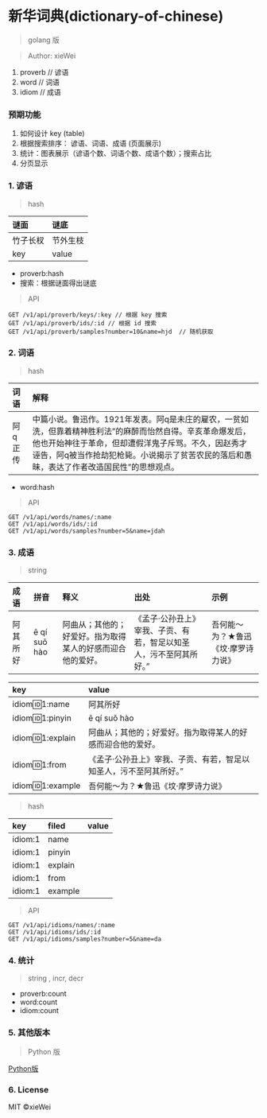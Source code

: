 # 新华词典(dictionary-of-chinese)

> golang 版

> Author: xieWei

1. proverb // 谚语
2. word // 词语
3. idiom // 成语

### 预期功能

1. 如何设计 key (table)
2. 根据搜索排序： 谚语、词语、成语 (页面展示)
3. 统计：图表展示（谚语个数、词语个数、成语个数）；搜索占比
4. 分页显示


### 1. 谚语

> hash 

|谜面|谜底|
|:---|:---|
|竹子长杈|节外生枝|
| key| value|


- proverb:hash
- 搜索：根据谜面得出谜底


> API

```
GET /v1/api/proverb/keys/:key // 根据 key 搜索
GET /v1/api/proverb/ids/:id // 根据 id 搜索
GET /v1/api/proverb/samples?number=10&name=hjd  // 随机获取
```



### 2. 词语

> hash 


|词语|解释|
|:---|:---|
|阿q正传|中篇小说。鲁迅作。1921年发表。阿q是未庄的雇农，一贫如洗，但靠着精神胜利法”的麻醉而怡然自得。辛亥革命爆发后，他也开始神往于革命，但却遭假洋鬼子斥骂。不久，因赵秀才诬告，阿q被当作抢劫犯枪毙。小说揭示了贫苦农民的落后和愚昧，表达了作者改造国民性”的思想观点。|

- word:hash


> API

```
GET /v1/api/words/names/:name
GET /v1/api/words/ids/:id
GET /v1/api/words/samples?number=5&name=jdah
```

### 3. 成语

> string

|成语|拼音|释义|出处|示例|
|:---|:---|:---|:---|:---|
|阿其所好|ē qí suǒ hào|阿曲从；其他的；好爱好。指为取得某人的好感而迎合他的爱好。|《孟子·公孙丑上》宰我、子贡、有若，智足以知圣人，污不至阿其所好。”|吾何能～为？★鲁迅《坟·摩罗诗力说》|


|key|value|
|:---|:---|
|idiom:id:1:name|阿其所好|
|idiom:id:1:pinyin|ē qí suǒ hào|
|idiom:id:1:explain|阿曲从；其他的；好爱好。指为取得某人的好感而迎合他的爱好。|
|idiom:id:1:from|《孟子·公孙丑上》宰我、子贡、有若，智足以知圣人，污不至阿其所好。”|
|idiom:id:1:example|吾何能～为？★鲁迅《坟·摩罗诗力说》|


> hash

|key|filed|value|
|:---|:---|:---|
|idiom:1|name| |
|idiom:1|pinyin| |
|idiom:1|explain| |
|idiom:1|from| |
|idiom:1|example| |


> API

``` 
GET /v1/api/idioms/names/:name
GET /v1/api/idioms/ids/:id
GET /v1/api/idioms/samples?number=5&name=da 

```


### 4. 统计

> string , incr, decr


- proverb:count
- word:count
- idiom:count


### 5. 其他版本

> Python  版

[Python版](https://github.com/pwxcoo/chinese-xinhua)

### 6. License
MIT ©xieWei





